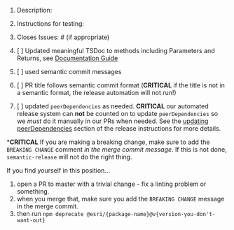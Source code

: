 1. Description:

1. Instructions for testing:

1. Closes Issues: #<number> (if appropriate)

1. [ ] Updated meaningful TSDoc to methods including Parameters and Returns, see [Documentation Guide](https://friendly-adventure-7w1eyl2.pages.github.io/storybook/?path=/story/guides-documentation--page)

1. [ ] used semantic commit messages
  
1. [ ] PR title follows semantic commit format (**CRITICAL** if the title is not in a semantic format, the release automation will not run!)

1. [ ] updated `peerDependencies` as needed. **CRITICAL** our automated release system can **not** be counted on to update `peerDependencies` so we _must_ do it manually in our PRs when needed. See the [updating peerDependencies](/RELEASE.md#Updating-peerDependencies) section of the release instructions for more details.
 
***CRITICAL** 
If you are making a breaking change, make sure to add the `BREAKING CHANGE` comment _in the merge commit message_. If this is not done, `semantic-release` will not do the right thing. 

If you find yourself in this position...
1) open a PR to master with a trivial change - fix a linting problem or something.
2) when you merge that, make sure you add the `BREAKING CHANGE` message in the merge commit.
3) then run `npm deprecate @esri/{package-name}@v{version-you-don't-want-out}`
